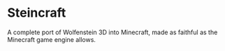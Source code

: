 # Steincraft
A complete port of Wolfenstein 3D into Minecraft, made as faithful as the Minecraft game engine allows.
